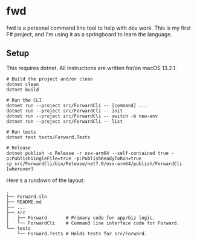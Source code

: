 # fwd

fwd is a personal command line tool to help with dev work. This is my first F# project, and I'm using it as a springboard to learn the language. 

## Setup

This requires dotnet. All instructions are written for/on macOS 13.2.1. 

```
# Build the project and/or clean
dotnet clean
dotnet build

# Run the CLI
dotnet run --project src/ForwardCli -- [command] ...
dotnet run --project src/ForwardCli -- init
dotnet run --project src/ForwardCli -- switch -b new-env
dotnet run --project src/ForwardCli -- list

# Run tests
dotnet test tests/Forward.Tests

# Release
dotnet publish -c Release -r osx-arm64 --self-contained true -p:PublishSingleFile=true -p:PublishReadyToRun=true
cp src/ForwardCli/bin/Release/net7.0/osx-arm64/publish/ForwardCli [wherever]
```

Here's a rundown of the layout:

```
.
├── Forward.sln
├── README.md
├── ...
├── src
│   ├── Forward       # Primary code for app/biz logic.  
│   └── ForwardCli    # Command line interface code for Forward.
└── tests
    └── Forward.Tests # Holds tests for src/Forward.
```

